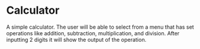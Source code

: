 # Calculator
A simple calculator. The user will be able to select from a menu that has set operations like addition, subtraction, multiplication, and division. After inputting 2 digits it will show the output of the operation.
